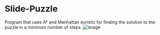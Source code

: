 # Slide-Puzzle
Program that uses A* and Manhattan euristic for finding the solution to the puzzle in a minimum number of steps.
![image](https://user-images.githubusercontent.com/70197124/148924590-8b7caf56-253f-40da-8f5a-d135821c7643.png)
